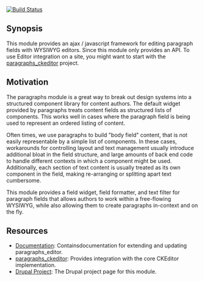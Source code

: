 [![Build Status](https://travis-ci.org/christophersmith262/paragraphs_editor.svg?branch=8.x)](https://travis-ci.org/christophersmith262/paragraphs_editor)

## Synopsis

This module provides an ajax / javascript framework for editing paragraph
fields with WYSIWYG editors. Since this module only provides an API. To use
Editor integration on a site, you might want to start with the
[paragraphs_ckeditor](https://github.com/christophersmith262/paragraphs_ckeditor) project.

## Motivation

The paragraphs module is a great way to break out design systems into a
structured component library for content authors. The default widget provided by
paragraphs treats content fields as structured lists of components. This works
well in cases where the paragraph field is being used to represent an ordered
listing of content.

Often times, we use paragraphs to build "body field" content, that is not easily
representable by a simple list of components. In these cases, workarounds for
controlling layout and text management usually introduce additional bloat in the
field structure, and large amounts of back end code to handle different contexts
in which a component might be used. Additionally, each section of text content
is usually treated as its own component in the field, making re-arranging or
splitting apart text cumbersome.

This module provides a field widget, field formatter, and text filter for
paragraph fields that allows authors to work within a free-flowing WYSIWYG,
while also allowing them to create paragraphs in-context and on the fly.

## Resources

 * [Documentation](http://paragraphs-editor.readthedocs.io/en/latest): Containsdocumentation for extending and
   updating paragraphs_editor.
 * [paragraphs_ckeditor](https://github.com/christophersmith262/paragraphs_ckeditor): Provides integration with the core CKEditor
   implementation.
 * [Drupal Project](https://www.drupal.org/sandbox/christophersmith262/2491637): The Drupal project page for this module.
